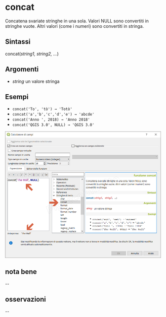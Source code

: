 # concat

Concatena svariate stringhe in una sola. Valori NULL sono convertiti in stringhe vuote. Altri valori (come i numeri) sono convertiti in stringa.

## Sintassi

concat(_string1, string2, …_)

## Argomenti

* _string_ un valore stringa

## Esempi

* `concat('To', 'tò') → 'Totò'`
* `concat('a','b','c','d','e') → 'abcde'`
* `concat('Anno ', 2018) → 'Anno 2018'`
* `concat('QGIS 3.0', NULL) → 'QGIS 3.0'`

![](/img/stringhe_di_testo/concat/concat1.png)

## nota bene

--

## osservazioni

--
